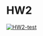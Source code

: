 # HW2

[![HW2-test](https://github.com/SE-H-W/HW2/actions/workflows/pytest.yml/badge.svg)](https://github.com/SE-H-W/HW2/actions/workflows/pytest.yml)
